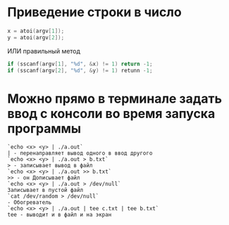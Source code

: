 # Приведение строки в число
``` c
x = atoi(argv[1]);
y = atoi(argv[2]);
```

ИЛИ правильный метод
``` c
if (sscanf(argv[1], "%d", &x) != 1) return -1;
if (sscanf(argv[2], "%d", &y) != 1) retunn -1;
```

# Можно прямо в терминале задать ввод с консоли во время запуска программы
```
`echo <x> <y> | ./a.out`
| - перенаправляет вывод одного в ввод другого
`echo <x> <y> | ./a.out > b.txt`
> - записывает вывод в файл
`echo <x> <y> | ./a.out >> b.txt`
>> - он Дописывает файл
`echo <x> <y> | ./a.out > /dev/null`
Записывает в пустой файл
`cat /dev/random > /dev/null`
- Обогреватель
`echo <x> <y> | ./a.out | tee c.txt | tee b.txt`
tee - выводит и в файл и на экран
```
